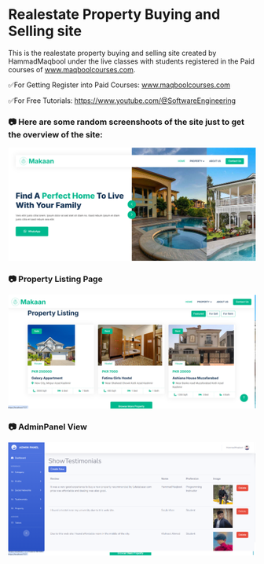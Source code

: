 # Realestate Property Buying and Selling site
This is the realestate property buying and selling site created by HammadMaqbool under the live classes with students registered in the Paid courses of www.maqboolcourses.com.

✅For Getting Register into Paid Courses:
www.maqboolcourses.com

✅For Free Tutorials:
https://www.youtube.com/@SoftwareEngineering 
### 📷 Here are some random screenshoots of the site just to get the overview of the site:

![Index Page](https://github.com/HammadMaqbool/Realestate-Property-Buying-and-Selling-Site/blob/master/ScreenShoots/ImageOne.png)

### 📷 Property Listing Page
![Index Page](https://github.com/HammadMaqbool/Realestate-Property-Buying-and-Selling-Site/blob/master/ScreenShoots/ImageTwo.png)

### 📷 AdminPanel View
![Index Page](https://github.com/HammadMaqbool/Realestate-Property-Buying-and-Selling-Site/blob/master/ScreenShoots/ImageFive.png)
